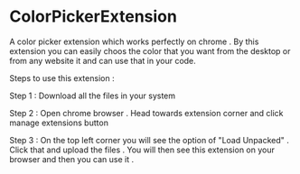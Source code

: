 # ColorPickerExtension


A color picker extension which works perfectly on chrome  . By this extension you can easily choos the color that you want from the desktop or from any website it and can use that in your code.


Steps to use this extension : 


Step 1 : Download all the files in your system

Step 2 : Open chrome  browser . Head towards extension corner and click manage extensions button

Step 3 : On the top left corner you will see the option of "Load Unpacked"  .  Click that and upload the files . You will then see this extension on your browser and then you can use it .

